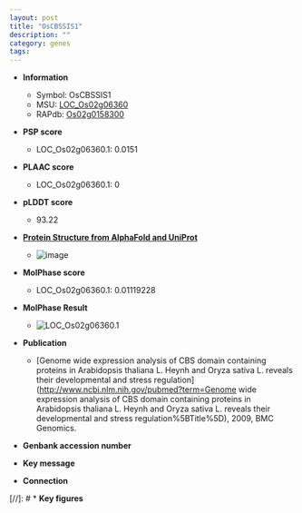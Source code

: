 ```yaml
---
layout: post
title: "OsCBSSIS1"
description: ""
category: genes
tags: 
---
```


* **Information**  
    + Symbol: OsCBSSIS1  
    + MSU: [LOC_Os02g06360](http://rice.plantbiology.msu.edu/cgi-bin/ORF_infopage.cgi?orf=LOC_Os02g06360)  
    + RAPdb: [Os02g0158300](http://rapdb.dna.affrc.go.jp/viewer/gbrowse_details/irgsp1?name=Os02g0158300)  

* **PSP score**  
    + LOC_Os02g06360.1: 0.0151 

* **PLAAC score**  
    + LOC_Os02g06360.1: 0 

* **pLDDT score**
    + 93.22

* **[Protein Structure from AlphaFold and UniProt](https://www.uniprot.org/uniprotkb/Q6ET44/entry#structure)**
    + ![image](https://ricepsp.github.io/images/Q6/AF-Q6ET44-F1.png)

* **MolPhase score**
    + LOC_Os02g06360.1: 0.01119228

* **MolPhase Result**
    + ![LOC_Os02g06360.1](https://304243504.github.io/Pictures/LOC_Os02g/LOC_Os02g06360.1.png)

* **Publication**  
    + [Genome wide expression analysis of CBS domain containing proteins in Arabidopsis thaliana L. Heynh and Oryza sativa L. reveals their developmental and stress regulation](http://www.ncbi.nlm.nih.gov/pubmed?term=Genome wide expression analysis of CBS domain containing proteins in Arabidopsis thaliana L. Heynh and Oryza sativa L. reveals their developmental and stress regulation%5BTitle%5D), 2009, BMC Genomics.

* **Genbank accession number**  

* **Key message**  

* **Connection**  

[//]: # * **Key figures**  



